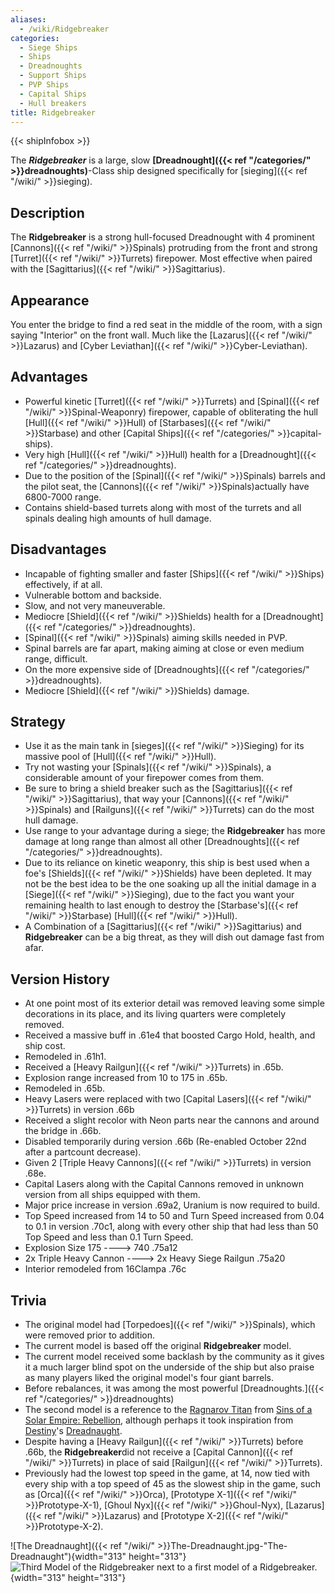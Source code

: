 ```yaml
---
aliases:
  - /wiki/Ridgebreaker
categories:
  - Siege Ships
  - Ships
  - Dreadnoughts
  - Support Ships
  - PVP Ships
  - Capital Ships
  - Hull breakers
title: Ridgebreaker
---
```


{{< shipInfobox >}}

The **_Ridgebreaker_** is a large, slow **[Dreadnought]({{< ref "/categories/" >}}dreadnoughts)**-Class ship designed specifically for [sieging]({{< ref "/wiki/" >}}sieging).

## Description

The **Ridgebreaker** is a strong hull-focused Dreadnought with 4 prominent [Cannons]({{< ref "/wiki/" >}}Spinals) protruding from the front and strong [Turret]({{< ref "/wiki/" >}}Turrets) firepower. Most effective when paired with the [Sagittarius]({{< ref "/wiki/" >}}Sagittarius).

## Appearance

You enter the bridge to find a red seat in the middle of the room, with a sign saying "Interior" on the front wall. Much like the [Lazarus]({{< ref "/wiki/" >}}Lazarus) and [Cyber Leviathan]({{< ref "/wiki/" >}}Cyber-Leviathan).

## Advantages

- Powerful kinetic [Turret]({{< ref "/wiki/" >}}Turrets) and [Spinal]({{< ref "/wiki/" >}}Spinal-Weaponry) firepower, capable of obliterating the hull [Hull]({{< ref "/wiki/" >}}Hull) of [Starbases]({{< ref "/wiki/" >}}Starbase) and other [Capital Ships]({{< ref "/categories/" >}}capital-ships).
- Very high [Hull]({{< ref "/wiki/" >}}Hull) health for a [Dreadnought]({{< ref "/categories/" >}}dreadnoughts).
- Due to the position of the [Spinal]({{< ref "/wiki/" >}}Spinals) barrels and the pilot seat, the [Cannons]({{< ref "/wiki/" >}}Spinals)actually have 6800-7000 range.
- Contains shield-based turrets along with most of the turrets and all spinals dealing high amounts of hull damage.

## Disadvantages

- Incapable of fighting smaller and faster [Ships]({{< ref "/wiki/" >}}Ships) effectively, if at all.
- Vulnerable bottom and backside.
- Slow, and not very maneuverable.
- Mediocre [Shield]({{< ref "/wiki/" >}}Shields) health for a [Dreadnought]({{< ref "/categories/" >}}dreadnoughts).
- [Spinal]({{< ref "/wiki/" >}}Spinals) aiming skills needed in PVP.
- Spinal barrels are far apart, making aiming at close or even medium range, difficult.
- On the more expensive side of [Dreadnoughts]({{< ref "/categories/" >}}dreadnoughts).
- Mediocre [Shield]({{< ref "/wiki/" >}}Shields) damage.

## Strategy

- Use it as the main tank in [sieges]({{< ref "/wiki/" >}}Sieging) for its massive pool of [Hull]({{< ref "/wiki/" >}}Hull).
- Try not wasting your [Spinals]({{< ref "/wiki/" >}}Spinals), a considerable amount of your firepower comes from them.
- Be sure to bring a shield breaker such as the [Sagittarius]({{< ref "/wiki/" >}}Sagittarius), that way your [Cannons]({{< ref "/wiki/" >}}Spinals) and [Railguns]({{< ref "/wiki/" >}}Turrets) can do the most hull damage.
- Use range to your advantage during a siege; the **Ridgebreaker** has more damage at long range than almost all other [Dreadnoughts]({{< ref "/categories/" >}}dreadnoughts).
- Due to its reliance on kinetic weaponry, this ship is best used when a foe's [Shields]({{< ref "/wiki/" >}}Shields) have been depleted. It may not be the best idea to be the one soaking up all the initial damage in a [Siege]({{< ref "/wiki/" >}}Sieging), due to the fact you want your remaining health to last enough to destroy the [Starbase's]({{< ref "/wiki/" >}}Starbase) [Hull]({{< ref "/wiki/" >}}Hull).
- A Combination of a [Sagittarius]({{< ref "/wiki/" >}}Sagittarius) and **Ridgebreaker** can be a big threat, as they will dish out damage fast from afar.

## Version History

- At one point most of its exterior detail was removed leaving some simple decorations in its place, and its living quarters were completely removed.
- Received a massive buff in .61e4 that boosted Cargo Hold, health, and ship cost.
- Remodeled in .61h1.
- Received a [Heavy Railgun]({{< ref "/wiki/" >}}Turrets) in .65b.
- Explosion range increased from 10 to 175 in .65b.
- Remodeled in .65b.
- Heavy Lasers were replaced with two [Capital Lasers]({{< ref "/wiki/" >}}Turrets) in version .66b
- Received a slight recolor with Neon parts near the cannons and around the bridge in .66b.
- Disabled temporarily during version .66b (Re-enabled October 22nd after a partcount decrease).
- Given 2 [Triple Heavy Cannons]({{< ref "/wiki/" >}}Turrets) in version .68e.
- Capital Lasers along with the Capital Cannons removed in unknown version from all ships equipped with them.
- Major price increase in version .69a2, Uranium is now required to build.
- Top Speed increased from 14 to 50 and Turn Speed increased from 0.04 to 0.1 in version .70c1, along with every other ship that had less than 50 Top Speed and less than 0.1 Turn Speed.
- Explosion Size 175 ----> 740 .75a12
- 2x Triple Heavy Cannon ----> 2x Heavy Siege Railgun .75a20
- Interior remodeled from 16Clampa .76c

## Trivia

- The original model had [Torpedoes]({{< ref "/wiki/" >}}Spinals), which were removed prior to addition.
- The current model is based off the original **Ridgebreaker** model.
- The current model received some backlash by the community as it gives it a much larger blind spot on the underside of the ship but also praise as many players liked the original model's four giant barrels.
- Before rebalances, it was among the most powerful [Dreadnoughts.]({{< ref "/categories/" >}}dreadnoughts)
- The second model is a reference to the [Ragnarov Titan](https://sinsofasolarempire.fandom.com/wiki/Ragnarov_Titan) from [Sins of a Solar Empire: Rebellion](https://sinsofasolarempire.fandom.com/wiki/Rebellion), although perhaps it took inspiration from [Destiny](https://www.destinypedia.com/Destiny)'s [Dreadnaught](https://www.destinypedia.com/Dreadnaught).
- Despite having a [Heavy Railgun]({{< ref "/wiki/" >}}Turrets) before .66b, the **Ridgebreaker**did not receive a [Capital Cannon]({{< ref "/wiki/" >}}Turrets) in place of said [Railgun]({{< ref "/wiki/" >}}Turrets).
- Previously had the lowest top speed in the game, at 14, now tied with every ship with a top speed of 45 as the slowest ship in the game, such as [Orca]({{< ref "/wiki/" >}}Orca), [Prototype X-1]({{< ref "/wiki/" >}}Prototype-X-1), [Ghoul Nyx]({{< ref "/wiki/" >}}Ghoul-Nyx), [Lazarus]({{< ref "/wiki/" >}}Lazarus) and [Prototype X-2]({{< ref "/wiki/" >}}Prototype-X-2).

![The Dreadnaught]({{< ref "/wiki/" >}}The-Dreadnaught.jpg-"The-Dreadnaught"){width="313" height="313"} ![Third Model of the Ridgebreaker next to a first model of
a
Ridgebreaker.](RobloxScreenShot20190801_145123838.png "Third Model of the Ridgebreaker next to a first model of a Ridgebreaker."){width="313" height="313"}

